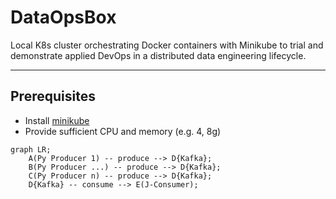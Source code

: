 # DataOpsBox

Local K8s cluster orchestrating Docker containers with Minikube  to trial and demonstrate applied DevOps in a distributed data engineering lifecycle.

***

## Prerequisites

- Install [minikube](https://minikube.sigs.k8s.io/docs/ "Minikube Homepage")
- Provide sufficient CPU and memory (e.g. 4, 8g)

```mermaid
graph LR;
    A(Py Producer 1) -- produce --> D{Kafka};
    B(Py Producer ...) -- produce --> D{Kafka};
    C(Py Producer n) -- produce --> D{Kafka};
    D{Kafka} -- consume --> E(J-Consumer);
```